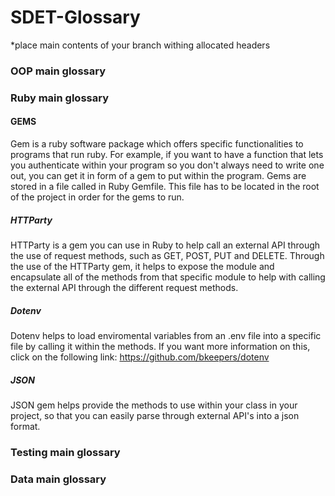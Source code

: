 # SDET-Glossary
 
*place main contents of your branch withing allocated headers
 
### OOP main glossary
 
### Ruby main glossary

#### GEMS

Gem is a ruby software package which offers specific functionalities to programs that run ruby. For example, if you want to have a function that lets you authenticate within your program so you don't always need to write one out, you can get it in form of a gem to put within the program. Gems are stored in a file called in Ruby Gemfile. This file has to be located in the root of the project in order for the gems to run.

##### HTTParty

HTTParty is a gem you can use in Ruby to help call an external API through the use of request methods, such as GET, POST, PUT and DELETE. Through the use of the HTTParty gem, it helps to expose the module and encapsulate all of the methods from that specific module to help with calling the external API through the different request methods. 

##### Dotenv

Dotenv helps to load enviromental variables from an .env file into a specific file by calling it within the methods. If you want more information on this, click on the following link: https://github.com/bkeepers/dotenv

##### JSON

JSON gem helps provide the methods to use within your class in your project, so that you can easily parse through external API's into a json format. 

### Testing main glossary
 
### Data main glossary
